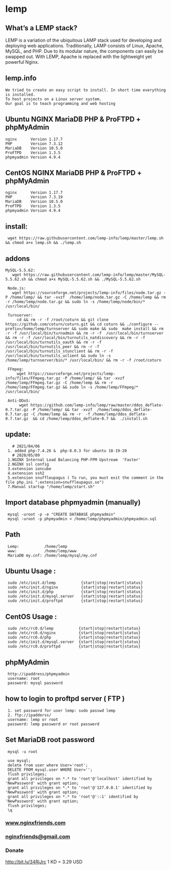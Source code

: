 # lemp 
## What’s a LEMP stack?
LEMP is a variation of the ubiquitous LAMP stack used for developing and deploying web applications. Traditionally, LAMP consists of Linux, Apache, MySQL, and PHP. Due to its modular nature, the components can easily be swapped out. With LEMP, Apache is replaced with the lightweight yet powerful Nginx.
## lemp.info
    We tried to create an easy script to install. In short time everything is installed. 
    To host projects on a Linux server system. 
    Our goal is to teach programming and web hosting    

## Ubuntu NGINX MariaDB PHP & ProFTPD + phpMyAdmin
    nginx      Version 1.17.7
    PHP        Version 7.3.12
    MariaDB    Version 10.5.0 
    ProFTPD    Version 1.3.5
    phpmyadmin Version 4.9.4
    
## CentOS NGINX MariaDB PHP & ProFTPD + phpMyAdmin
    nginx      Version 1.17.7
    PHP        Version 7.3.19
    MariaDB    Version 10.5.0 
    ProFTPD    Version 1.3.5
    phpmyadmin Version 4.9.4
    
## install:
     wget https://raw.githubusercontent.com/lemp-info/lemp/master/lemp.sh && chmod a+x lemp.sh && ./lemp.sh
     
     
 ## addons   
    MySQL-5.5.62:
       wget https://raw.githubusercontent.com/lemp-info/lemp/master/MySQL-5.5.62.sh && chmod a+x MySQL-5.5.62.sh && ./MySQL-5.5.62.sh
     
     Node.js:
       wget https://sourceforge.net/projects/lemp-info/files/node.tar.gz -P /home/lemp/ && tar -xvzf  /home/lemp/node.tar.gz -C /home/lemp && rm -r /home/lemp/node.tar.gz && sudo ln -s /home/lemp/node/bin/* /usr/local/bin/  
       
     Turnserver:
         cd && rm -r -f /root/coturn && git clone https://github.com/coturn/coturn.git && cd coturn && ./configure --prefix=/home/lemp/turnserver && sudo make && sudo  make install && rm -r -f /usr/local/bin/turnadmin && rm -r -f  /usr/local/bin/turnserver && rm -r -f /usr/local/bin/turnutils_natdiscovery && rm -r -f /usr/local/bin/turnutils_oauth && rm -r -f  /usr/local/bin/turnutils_peer && rm -r -f  /usr/local/bin/turnutils_stunclient && rm -r -f  /usr/local/bin/turnutils_uclient && sudo ln -s /home/lemp/turnserver/bin/* /usr/local/bin/ && rm -r -f /root/coturn

     FFmpeg:
         wget https://sourceforge.net/projects/lemp-info/files/FFmpeg.tar.gz -P /home/lemp/ && tar -xvzf  /home/lemp/FFmpeg.tar.gz -C /home/lemp && rm -r /home/lemp/FFmpeg.tar.gz && sudo ln -s /home/lemp/FFmpeg/* /usr/local/bin/ 

     Anti-DDoS:
          wget https://github.com/lemp-info/lemp/raw/master/ddos_deflate-0.7.tar.gz -P /home/lemp/ && tar -xvzf  /home/lemp/ddos_deflate-0.7.tar.gz -C /home/lemp && rm -r  -f /home/lemp/ddos_deflate-0.7.tar.gz  && cd /home/lemp/ddos_deflate-0.7 &&  ./install.sh 
   
     
## update:
       # 2021/04/06
     1. added php-7.4.26 &  php-8.0.3 for ubuntu 18-19-20
       # 2020/05/09
     1.NGINX Internal Load Balancing PHP-FPM Upstream  'Faster'
     2.NGINX ssl config
     3.extension ioncube 
     4.extension ssh2 
     5.extension snuffleupagus ( To run, you must exit the comment in the file php.ini ";extension=snuffleupagus.so")
     7.Manual startup "/home/lemp/start.sh"
     
## Import database phpmyadmin (manually)

     mysql -uroot -p -e "CREATE DATABASE phpmyadmin"  
     mysql -uroot -p phpmyadmin < /home/lemp/phpmyadmin/phpmyadmin.sql 
## Path
     Lemp:           /home/lemp
     www:            /home/lemp/www 
     MariaDB my.cnf: /home/lemp/mysql/my.cnf
     
 ## Ubuntu Usage : 
     sudo /etc/init.d/lemp           {start|stop|restart|status}
     sudo /etc/init.d/nginx          {start|stop|restart|status}
     sudo /etc/init.d/php            {start|stop|restart|status}
     sudo /etc/init.d/mysql.server   {start|stop|restart|status}
     sudo /etc/init.d/proftpd        {start|stop|restart|status}
     
 ## CentOS Usage : 
     sudo /etc/rc0.d/lemp           {start|stop|restart|status}
     sudo /etc/rc0.d/nginx          {start|stop|restart|status}
     sudo /etc/rc0.d/php            {start|stop|restart|status}
     sudo /etc/init.d/mysql.server  {start|stop|restart|status}
     sudo /etc/rc0.d/proftpd        {start|stop|restart|status}
     
     
## phpMyAdmin
     http://ipaddress/phpmyadmin
     username: root
     password: mysql password
        
## how to login to proftpd server ( FTP )
     1. set password for user lemp: sudo passwd lemp
     2. ftp://ipadderss/ 
     username: lemp or root
     password: lemp password or root password
     
## Set MariaDB root password 
     mysql -u root
     
     use mysql;
     delete from user where User='root';
     DELETE FROM mysql.user WHERE User='';
     flush privileges;
     grant all privileges on *.* to 'root'@'localhost' identified by 'NewPassword' with grant option;
     grant all privileges on *.* to 'root'@'127.0.0.1' identified by 'NewPassword' with grant option;
     grant all privileges on *.* to 'root'@'::1' identified by 'NewPassword' with grant option;
     flush privileges;
     \q
     
### www.nginxfriends.com
### nginxfriends@gmail.com

### Donate 
http://bit.ly/34RjJrc
    1 KD = 3.29 USD
